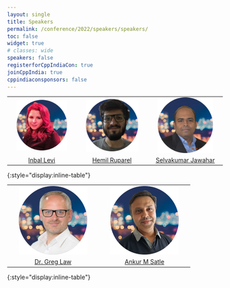 ```yaml
---
layout: single
title: Speakers
permalink: /conference/2022/speakers/speakers/
toc: false
widget: true
# classes: wide
speakers: false
registerforCppIndiaCon: true
joinCppIndia: true
cppindiaconsponsors: false
---
```

<style type="text/css" rel="stylesheet">
thead { visibility: hidden; }
td img { max-width:80%; width:200px; }
thead { border:none; }
td { border:none; }
</style>
|  |  |   |
|:----:|:----:|:----:|
| [![Inbal Levi](/conference/2022/graphics/inbal.png "Inbal Levi")](/conference/2022/speakers/inbal/) | [![Hemil Ruparel](/conference/2022/graphics/hemil.png "Hemil Ruparel")](/conference/2022/speakers/Hemil/) | [![Selvakumar Jawahar](/conference/2022/graphics/selvakumar.png "Selvakumar Jawahar")](/conference/2022/speakers/selvakumar/) |
| [Inbal Levi](/conference/2022/speakers/inbal/) | [Hemil Ruparel](/conference/2022/speakers/Hemil/) | [Selvakumar Jawahar](/conference/2022/speakers/selvakumar/) |
{:style="display:inline-table"}

|  |  |
|:----:|:----:|
| [![Dr. Greg Law](/conference/2022/graphics/greg.png "Dr. Greg Law")](/conference/2022/speakers/greg/) | [![Ankur M Satle](/conference/2022/graphics/ankur.png "Ankur M Satle")](/conference/2022/speakers/ankur/) |
| [Dr. Greg Law](/conference/2022/speakers/greg/) | [Ankur M Satle](/conference/2022/speakers/ankur/) |
{:style="display:inline-table"}
<pre>




















































</pre>